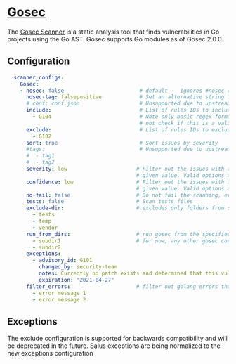 # [Gosec](https://github.com/securego/gosec)

The [Gosec Scanner](https://github.com/securego/gosec) is a static analysis tool that finds vulnerabilities in Go projects using the Go AST. Gosec supports Go modules as of Gosec 2.0.0.


## Configuration
```yaml
  scanner_configs:
    Gosec:
    - nosec: false                        # default -  Ignores #nosec comments when set to true
      nosec-tag: falsepositive            # Set an alternative string for #nosec (default)
      # conf: conf.json                   # Unsupported due to upstream bug. Path to optional config file
      include:                            # List of rules IDs to include
        - G104                            # Note only basic regex formatting is performed and does  
                                          # not check if this is a valid rule number
      exclude:                            # List of rules IDs to exclude, deprecated in favor of exceptions
        - G102
      sort: true                          # Sort issues by severity
      #tags:                              # Unsupported due to upstream bug. List of build tags
      #  - tag1
      #  - tag2
      severity: low                      # Filter out the issues with a lower severity than the
                                         # given value. Valid options are: low, medium, high
      confidence: low                    # Filter out the issues with a lower confidence than the
                                         # given value. Valid options are: low, medium, high
      no-fail: false                     # Do not fail the scanning, even if issues were found
      tests: false                       # Scan tests files
      exclude-dir:                       # excludes only folders from scan (files are ignored)
        - tests
        - temp
        - vendor
      run_from_dirs:                     # run gosec from the specified subdirs only
        - subdir1                        # for now, any other gosec config will apply to all subdir runs
        - subdir2
      exceptions:
        - advisory_id: G101
          changed_by: security-team
          notes: Currently no patch exists and determined that this vulnerability is not exploitable.
          expiration: "2021-04-27"
      filter_errors:                     # filter out golang errors that match the messages
        - error message 1
        - error message 2
```
## Exceptions

The exclude configuration is supported for backwards compatibility and will be deprecated in the future.  Salus exceptions are being normalized to the new exceptions configuration